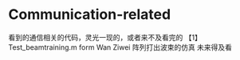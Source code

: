 # Communication-related
看到的通信相关的代码，灵光一现的，或者来不及看完的
【1】 Test_beamtraining.m  form  Wan Ziwei  阵列打出波束的仿真   未来得及看

